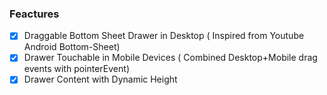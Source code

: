 ### Feactures
- [x] Draggable Bottom Sheet Drawer in Desktop ( Inspired from Youtube Android Bottom-Sheet)
- [x] Drawer Touchable in Mobile Devices ( Combined Desktop+Mobile drag events with pointerEvent)
- [x] Drawer Content with Dynamic Height
